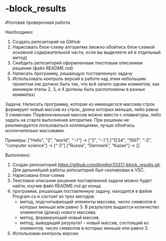 # -block_results
Итоговая проверочная работа

Необходимо:

1. Создать репозиторий на GitHub
2. Нарисовать блок-схему алгоритма (можно обойтись блок-схемой основной содержательной части, если вы выделяете её в отдельный метод)
3. Снабдить репозиторий оформленным текстовым описанием решения (файл README.md)
4. Написать программу, решающую поставленную задачу
5. Использовать контроль версий в работе над этим небольшим проектом (не должно быть так, что всё залито одним коммитом, как минимум этапы 2, 3, и 4 должны быть расположены в разных коммитах)

Задача: Написать программу, которая из имеющегося массива строк формирует новый массив из строк, длина которых меньше, либо равна 3 символам. Первоначальный массив можно ввести с клавиатуры, либо задать на старте выполнения алгоритма. При решении не рекомендуется пользоваться коллекциями, лучше обойтись исключительно массивами.

Примеры:
[“Hello”, “2”, “world”, “:-)”] → [“2”, “:-)”]
[“1234”, “1567”, “-2”, “computer science”] → [“-2”]
[“Russia”, “Denmark”, “Kazan”] → []

Выполнено:
1. Создан репозиторий https://github.com/AnnKor3337/-block_results.git. Для дальнейшей работы репозиторий был скопирован в VSC.
2. Нарисована блок-схема
3. Текстовое описание решения поставленной задачи можно будет найти, изучив файл README.md до конца.
4. программа, решающая поставленную задачу, находится в файле Program.cs и состоит из трех методов:
    - метод, подсчитывающий элементы массива, число символов в которых меньше или равно 3. В результате выдается количество элементов (длина) нового массива.
    - метод, формирующий новый массив.
    - метод, выводящий результат - новый массив, состоящий из элементов, число символов в которых меньше или равно 3.
5. Использован контроль версии.